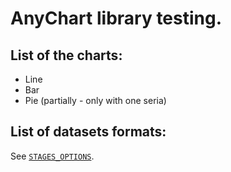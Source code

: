 # AnyChart library testing.

## List of the charts:
- Line
- Bar
- Pie (partially - only with one seria)

## List of datasets formats:
See [`STAGES_OPTIONS`](https://github.com/BEGEMOT9I/test-charts/blob/anychart/src/lib/constants/testing.tsx).